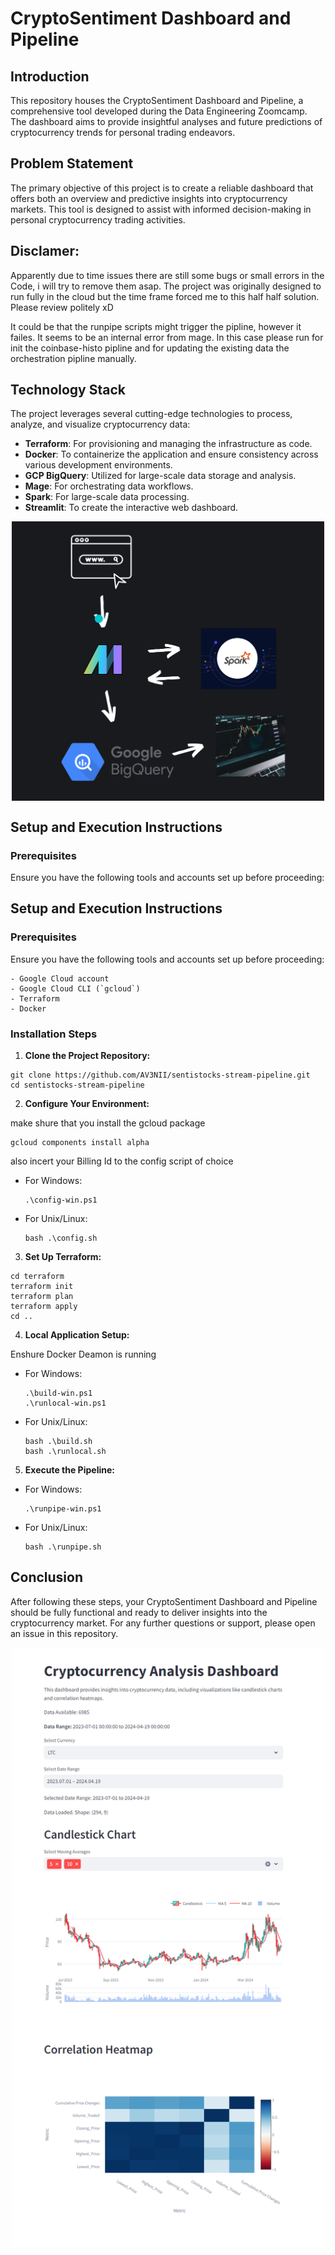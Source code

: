 
# CryptoSentiment Dashboard and Pipeline

## Introduction

This repository houses the CryptoSentiment Dashboard and Pipeline, a comprehensive tool developed during the Data Engineering Zoomcamp. The dashboard aims to provide insightful analyses and future predictions of cryptocurrency trends for personal trading endeavors.

## Problem Statement

The primary objective of this project is to create a reliable dashboard that offers both an overview and predictive insights into cryptocurrency markets. This tool is designed to assist with informed decision-making in personal cryptocurrency trading activities.


## Disclamer:

Apparently due to time issues there are still some bugs or small errors in the Code, i will try to remove them asap. The project was originally designed to run fully in the cloud but the time frame forced me to this half half solution. Please review politely xD 

It could be that the runpipe scripts might trigger the pipline, however it failes. It seems to be an internal error from mage. In this case please run for init the coinbase-histo pipline and for updating the existing data the orchestration pipline manually.

## Technology Stack

The project leverages several cutting-edge technologies to process, analyze, and visualize cryptocurrency data:

- **Terraform**: For provisioning and managing the infrastructure as code.
- **Docker**: To containerize the application and ensure consistency across various development environments.
- **GCP BigQuery**: Utilized for large-scale data storage and analysis.
- **Mage**: For orchestrating data workflows.
- **Spark**: For large-scale data processing.
- **Streamlit**: To create the interactive web dashboard.

<img src="images/diagram.png" alt="Techstack Diagramm" width="500" style="display: block; margin-left: auto; margin-right: auto; width: 500px">

## Setup and Execution Instructions

### Prerequisites

Ensure you have the following tools and accounts set up before proceeding:


## Setup and Execution Instructions

### Prerequisites

Ensure you have the following tools and accounts set up before proceeding:
```
- Google Cloud account
- Google Cloud CLI (`gcloud`)
- Terraform
- Docker
```
### Installation Steps

1. **Clone the Project Repository:**
```
git clone https://github.com/AV3NII/sentistocks-stream-pipeline.git
cd sentistocks-stream-pipeline
```
2. **Configure Your Environment:**

make shure that you install the gcloud package 
```
gcloud components install alpha

```

also incert your Billing Id to the config script of choice

- For Windows:
  ```
  .\config-win.ps1
  ```
- For Unix/Linux:
  ```
  bash .\config.sh
  ```

3. **Set Up Terraform:**
```
cd terraform
terraform init
terraform plan
terraform apply
cd ..
```


4. **Local Application Setup:**

Enshure Docker Deamon is running

- For Windows:

  ```
  .\build-win.ps1
  .\runlocal-win.ps1
  ```
- For Unix/Linux:
  ```
  bash .\build.sh
  bash .\runlocal.sh
  ```

5. **Execute the Pipeline:**
- For Windows:
  ```
  .\runpipe-win.ps1
  ```
- For Unix/Linux:
  ```
  bash .\runpipe.sh
  ```

## Conclusion

After following these steps, your CryptoSentiment Dashboard and Pipeline should be fully functional and ready to deliver insights into the cryptocurrency market. For any further questions or support, please open an issue in this repository.


<img src="images/dashboard.png" alt="Techstack Diagramm" width="500" style="display: block; margin-left: auto; margin-right: auto; width: 500px">
